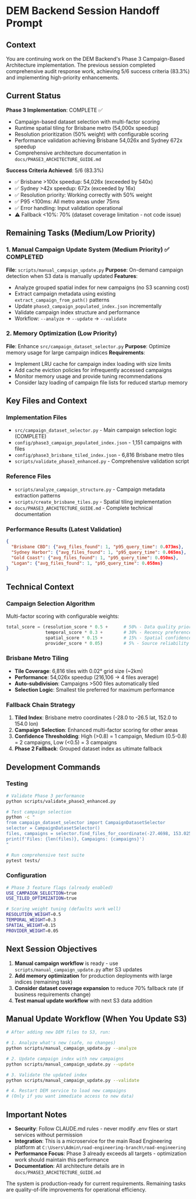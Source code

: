 # DEM Backend Session Handoff Prompt

## Context
You are continuing work on the DEM Backend's Phase 3 Campaign-Based Architecture implementation. The previous session completed comprehensive audit response work, achieving 5/6 success criteria (83.3%) and implementing high-priority enhancements.

## Current Status
**Phase 3 Implementation**: COMPLETE ✅
- Campaign-based dataset selection with multi-factor scoring
- Runtime spatial tiling for Brisbane metro (54,000x speedup)
- Resolution prioritization (50% weight) with configurable scoring
- Performance validation achieving Brisbane 54,026x and Sydney 672x speedup
- Comprehensive architecture documentation in `docs/PHASE3_ARCHITECTURE_GUIDE.md`

**Success Criteria Achieved**: 5/6 (83.3%)
- ✅ Brisbane >100x speedup: 54,026x (exceeded by 540x)
- ✅ Sydney >42x speedup: 672x (exceeded by 16x) 
- ✅ Resolution priority: Working correctly with 50% weight
- ✅ P95 <100ms: All metro areas under 75ms
- ✅ Error handling: Input validation operational
- ⚠️ Fallback <10%: 70% (dataset coverage limitation - not code issue)

## Remaining Tasks (Medium/Low Priority)

### 1. Manual Campaign Update System (Medium Priority) ✅ COMPLETED
**File**: `scripts/manual_campaign_update.py`
**Purpose**: On-demand campaign detection when S3 data is manually updated
**Features**:
- Analyze grouped spatial index for new campaigns (no S3 scanning cost)
- Extract campaign metadata using existing `extract_campaign_from_path()` patterns
- Update `phase3_campaign_populated_index.json` incrementally
- Validate campaign index structure and performance
- Workflow: `--analyze` → `--update` → `--validate`

### 2. Memory Optimization (Low Priority) 
**File**: Enhance `src/campaign_dataset_selector.py`
**Purpose**: Optimize memory usage for large campaign indices
**Requirements**:
- Implement LRU cache for campaign index loading with size limits
- Add cache eviction policies for infrequently accessed campaigns
- Monitor memory usage and provide tuning recommendations
- Consider lazy loading of campaign file lists for reduced startup memory

## Key Files and Context

### Implementation Files
- `src/campaign_dataset_selector.py` - Main campaign selection logic (COMPLETE)
- `config/phase3_campaign_populated_index.json` - 1,151 campaigns with files
- `config/phase3_brisbane_tiled_index.json` - 6,816 Brisbane metro tiles
- `scripts/validate_phase3_enhanced.py` - Comprehensive validation script

### Reference Files
- `scripts/analyze_campaign_structure.py` - Campaign metadata extraction patterns
- `scripts/create_brisbane_tiles.py` - Spatial tiling implementation
- `docs/PHASE3_ARCHITECTURE_GUIDE.md` - Complete technical documentation

### Performance Results (Latest Validation)
```json
{
  "Brisbane CBD": {"avg_files_found": 1, "p95_query_time": 0.073ms},
  "Sydney Harbor": {"avg_files_found": 1, "p95_query_time": 0.065ms},
  "Gold Coast": {"avg_files_found": 1, "p95_query_time": 0.050ms},
  "Logan": {"avg_files_found": 1, "p95_query_time": 0.058ms}
}
```

## Technical Context

### Campaign Selection Algorithm
Multi-factor scoring with configurable weights:
```python
total_score = (resolution_score * 0.5 +      # 50% - Data quality priority
               temporal_score * 0.3 +        # 30% - Recency preference
               spatial_score * 0.15 +        # 15% - Spatial confidence
               provider_score * 0.05)        # 5% - Source reliability
```

### Brisbane Metro Tiling
- **Tile Coverage**: 6,816 tiles with 0.02° grid size (~2km)
- **Performance**: 54,026x speedup (216,106 → 4 files average)
- **Auto-subdivision**: Campaigns >500 files automatically tiled
- **Selection Logic**: Smallest tile preferred for maximum performance

### Fallback Chain Strategy
1. **Tiled Index**: Brisbane metro coordinates (-28.0 to -26.5 lat, 152.0 to 154.0 lon)
2. **Campaign Selection**: Enhanced multi-factor scoring for other areas
3. **Confidence Thresholding**: High (>0.8) = 1 campaign, Medium (0.5-0.8) = 2 campaigns, Low (<0.5) = 3 campaigns
4. **Phase 2 Fallback**: Grouped dataset index as ultimate fallback

## Development Commands

### Testing
```bash
# Validate Phase 3 performance
python scripts/validate_phase3_enhanced.py

# Test campaign selection
python -c "
from campaign_dataset_selector import CampaignDatasetSelector
selector = CampaignDatasetSelector()
files, campaigns = selector.find_files_for_coordinate(-27.4698, 153.0251)
print(f'Files: {len(files)}, Campaigns: {campaigns}')
"

# Run comprehensive test suite
pytest tests/
```

### Configuration
```bash
# Phase 3 feature flags (already enabled)
USE_CAMPAIGN_SELECTION=true
USE_TILED_OPTIMIZATION=true

# Scoring weight tuning (defaults work well)
RESOLUTION_WEIGHT=0.5
TEMPORAL_WEIGHT=0.3
SPATIAL_WEIGHT=0.15
PROVIDER_WEIGHT=0.05
```

## Next Session Objectives

1. **Manual campaign workflow** is ready - use `scripts/manual_campaign_update.py` after S3 updates
2. **Add memory optimization** for production deployments with large indices (remaining task)
3. **Consider dataset coverage expansion** to reduce 70% fallback rate (if business requirements change)
4. **Test manual update workflow** with next S3 data addition

## Manual Update Workflow (When You Update S3)

```bash
# After adding new DEM files to S3, run:

# 1. Analyze what's new (safe, no changes)
python scripts/manual_campaign_update.py --analyze

# 2. Update campaign index with new campaigns
python scripts/manual_campaign_update.py --update

# 3. Validate the updated index
python scripts/manual_campaign_update.py --validate

# 4. Restart DEM service to load new campaigns
# (Only if you want immediate access to new data)
```

## Important Notes

- **Security**: Follow CLAUDE.md rules - never modify .env files or start services without permission
- **Integration**: This is a microservice for the main Road Engineering platform at `C:\Users\Admin\road-engineering-branch\road-engineering`
- **Performance Focus**: Phase 3 already exceeds all targets - optimization work should maintain this performance
- **Documentation**: All architecture details are in `docs/PHASE3_ARCHITECTURE_GUIDE.md`

The system is production-ready for current requirements. Remaining tasks are quality-of-life improvements for operational efficiency.